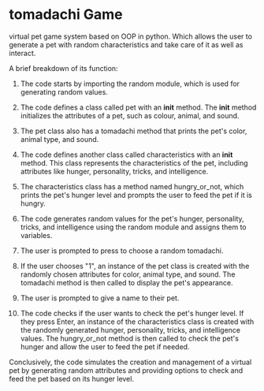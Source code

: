 # tomadachi Game

virtual pet game system based on OOP in python. Which allows the user to generate a pet with random characteristics and take care of it as well as interact.

A brief breakdown of its function:

1. The code starts by importing the random module, which is used for generating random values.

2. The code defines a class called pet with an __init__ method. The __init__ method initializes the attributes of a pet, such as colour, animal, and sound.

3. The pet class also has a tomadachi method that prints the pet's color, animal type, and sound.

4. The code defines another class called characteristics with an __init__ method. This class represents the characteristics of the pet, including attributes like hunger, personality, tricks, and intelligence.

5. The characteristics class has a method named hungry_or_not, which prints the pet's hunger level and prompts the user to feed the pet if it is hungry.

6. The code generates random values for the pet's hunger, personality, tricks, and intelligence using the random module and assigns them to variables.

7. The user is prompted to press to choose a random tomadachi.

8. If the user chooses "1", an instance of the pet class is created with the randomly chosen attributes for color, animal type, and sound. The tomadachi method is then called to display the pet's appearance.

9. The user is prompted to give a name to their pet.

10. The code checks if the user wants to check the pet's hunger level. If they press Enter, an instance of the characteristics class is created with the randomly generated hunger, personality, tricks, and intelligence values. The hungry_or_not method is then called to check the pet's hunger and allow the user to feed the pet if needed.

Conclusively, the code simulates the creation and management of a virtual pet by generating random attributes and providing options to check and feed the pet based on its hunger level.
